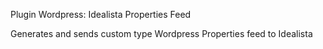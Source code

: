 Plugin Wordpress: Idealista Properties Feed

Generates and sends custom type Wordpress Properties feed to Idealista
